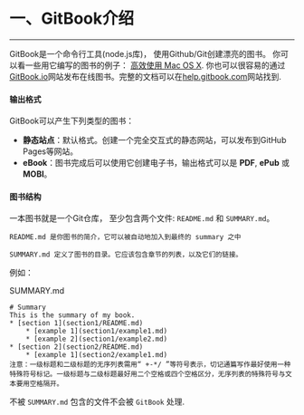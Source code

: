 一、GitBook介绍
===
---

GitBook是一个命令行工具(node.js库)， 使用Github/Git创建漂亮的图书。 你可以看一些用它编写的图书的例子： [高效使用 Mac OS X](https://www.GitBook.com/book/prettyxw/mac-os-x-tricks/details). 你也可以很容易的通过[GitBook.io](https://www.gitbook.com)网站发布在线图书。完整的文档可以在[help.gitbook.com](help.gitbook.com)网站找到.   

#### 输出格式

GitBook可以产生下列类型的图书：

- **静态站点**：默认格式。创建一个完全交互式的静态网站，可以发布到GitHub Pages等网站。
- **eBook**：图书完成后可以使用它创建电子书，输出格式可以是 **PDF**, **ePub** 或 **MOBI**。

#### 图书结构

一本图书就是一个Git仓库， 至少包含两个文件: `README.md` 和 `SUMMARY.md`。

	README.md 是你图书的简介，它可以被自动地加入到最终的 summary 之中

	SUMMARY.md 定义了图书的目录。它应该包含章节的列表，以及它们的链接。

例如：

SUMMARY.md

<!-- lang:CSS -->
	# Summary
	This is the summary of my book.
	* [section 1](section1/README.md)
    	* [example 1](section1/example1.md)
	    * [example 2](section1/example2.md)
	* [section 2](section2/README.md)
    	* [example 1](section2/example1.md)
    注意：一级标题和二级标题的无序列表需用“ +-*/ ”等符号表示，切记通篇写作最好使用一种特殊符号标记。一级标题与二级标题最好用二个空格或四个空格区分，无序列表的特殊符号与文本要用空格隔开。
不被 `SUMMARY.md` 包含的文件不会被 `GitBook` 处理.  